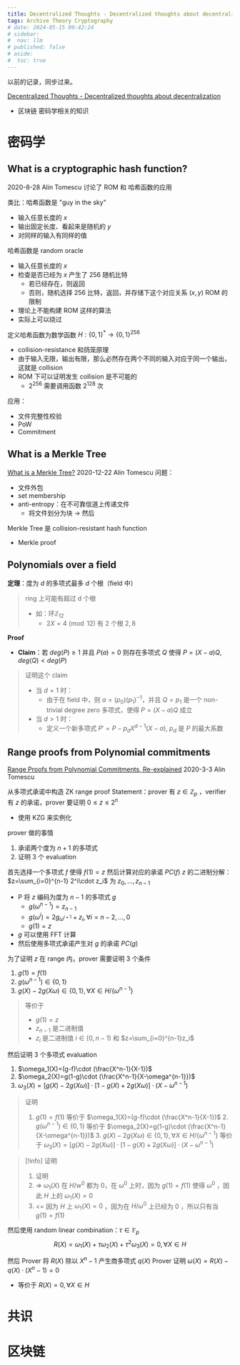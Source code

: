 ```yaml
---
title: Decentralized Thoughts - Decentralized thoughts about decentralization Note
tags: Archive Theory Cryptography
# date: 2024-05-15 09:42:24
# sidebar:
#  nav: llm
# published: false
# aside:
#  toc: true
---
```

以前的记录，同步过来。

[Decentralized Thoughts - Decentralized thoughts about decentralization](https://decentralizedthoughts.github.io/)
- 区块链 密码学相关的知识

# 密码学
## What is a cryptographic hash function?
2020-8-28 Alin Tomescu
讨论了 ROM 和 哈希函数的应用

类比：哈希函数是 "guy in the sky"
- 输入任意长度的 $x$
- 输出固定长度、看起来是随机的 $y$
- 对同样的输入有同样的值

哈希函数是 random oracle
- 输入任意长度的 $x$
- 检查是否已经为 $x$ 产生了 256 随机比特
	- 若已经存在，则返回
	- 否则，随机选择 256 比特，返回，并存储下这个对应关系 $(x,y)$ 
ROM 的限制
- 理论上不能构建 ROM 这样的算法
- 实际上可以绕过

定义哈希函数为数学函数 $H:\{0,1\}^*\rightarrow \{0,1\}^{256}$ 
- collision-resistance 和鸽笼原理
- 由于输入无限，输出有限，那么必然存在两个不同的输入对应于同一个输出，这就是 collision
- ROM 下可以证明发生 collision 是不可能的
	- $2^{256}$ 需要调用函数 $2^{128}$ 次

应用：
- 文件完整性校验
- PoW
- Commitment
## What is a Merkle Tree
[What is a Merkle Tree?](https://decentralizedthoughts.github.io/2020-12-22-what-is-a-merkle-tree/#fn:consideredtobe)
2020-12-22 Alin Tomescu
问题：
- 文件外包
- set membership
- anti-entropy：在不可靠信道上传递文件
	- 将文件划分为块 -> 然后

Merkle Tree 是 collision-resistant hash function
- Merkle proof
## Polynomials over a field
**定理**：度为 $d$ 的多项式最多 $d$ 个根（field 中）
> ring 上可能有超过 d 个根
> - 如：环$\mathbb{Z}_{12}$
> 	- $2X= 4\pmod{12}$ 有 2 个根 $2,8$ 

**Proof**
- **Claim**：若 $deg(P)\ge 1$ 并且 $P(a)=0$ 则存在多项式 $Q$ 使得 $P=(X-a)Q,deg(Q)<deg(P)$ 
> 证明这个 claim
> - 当 $d=1$ 时：
> 	- 由于在 field 中，则 $a=(p_0)(p_1)^{-1}$，并且 $Q=p_1$ 是一个 non-trivial degree zero 多项式，使得 $P=(X-a)Q$ 成立
> - 当 $d>1$ 时：
> 	- 定义一个新多项式 $P'=P-p_dX^{d-1}(X-a)$, $p_d$ 是 $P$ 的最大系数

## Range proofs from Polynomial commitments
[Range Proofs from Polynomial Commitments, Re-explained](https://decentralizedthoughts.github.io/2020-03-03-range-proofs-from-polynomial-commitments-reexplained/#fn:KZG10a)
2020-3-3 Alin Tomescu

从多项式承诺中构造 ZK range proof
Statement：prover 有 $z\in\mathbb{Z}_p$ ，verifier 有 $z$ 的承诺，prover 要证明 $0\le z\le 2^n$ 
- 使用 KZG 来实例化

prover 做的事情
1. 承诺两个度为 $n+1$ 的多项式
2. 证明 3 个 evaluation

首先选择一个多项式 $f$ 使得 $f(1)=z$ 然后计算对应的承诺 $PC(f)$
$z$ 的二进制分解：$z=\sum_{i=0}^{n-1} 2^i\cdot z_i$ 为 $z_0,\dots,z_{n-1}$ 
- P 将 $z$ 编码为度为 $n-1$ 的多项式 $g$ 
	- $g(\omega^{n-1})=z_{n-1}$ 
	- $g(\omega^{i})=2g_{\omega^{i+1}}+z_i,\forall i=n-2,\dots,0$ 
	 - $g(1)=z$ 
- $g$ 可以使用 FFT 计算
- 然后使用多项式承诺产生对 $g$ 的承诺 $PC(g)$

为了证明 $z$ 在 range 内，prover 需要证明 3 个条件
1. $g(1)=f(1)$
2. $g(\omega^{n-1})\in\{0,1\}$ 
3. $g(X)-2g(X\omega)\in \{0,1\},\forall X\in H / \{\omega^{n-1}\}$ 
> 等价于
> - $g(1)=z$
> - $z_{n-1}$ 是二进制值
> - $z_i$ 是二进制值 $i\in[0,n-1)$ 和 $z=\sum_{i=0}^{n-1}z_i$ 

然后证明 3 个多项式 evaluation
1. $\omega_1(X)=(g-f)\cdot (\frac{X^n-1}{X-1})$
2. $\omega_2(X)=g(1-g)\cdot (\frac{X^n-1}{X-\omega^{n-1}})$
3. $\omega_3(X)=[g(X)-2g(X\omega)]\cdot[1-g(X)+2g(X\omega)]\cdot (X-\omega^{n-1})$ 

> 证明
> 1. $g(1)=f(1)$ 等价于 $\omega_1(X)=(g-f)\cdot (\frac{X^n-1}{X-1})$
	2. $g(\omega^{n-1})\in\{0,1\}$ 等价于 $\omega_2(X)=g(1-g)\cdot (\frac{X^n-1}{X-\omega^{n-1}})$
	3. $g(X)-2g(X\omega)\in \{0,1\},\forall X\in H / \{\omega^{n-1}\}$ 等价于 $\omega_3(X)=[g(X)-2g(X\omega)]\cdot[1-g(X)+2g(X\omega)]\cdot (X-\omega^{n-1})$ 


> [!info] 证明
> 1. 证明
> 	1. => $\omega_1(X)$ 在 $H/w^0$ 都为 $0$，在 $\omega^0$ 上时，因为 $g(1)=f(1)$ 使得 $\omega^0$ ，因此 $H$ 上的 $\omega_1(X)=0$ 
> 	2. <= 因为 $H$ 上 $\omega_1(X)=0$ ，因为在 $H/\omega^0$ 上已经为 0 ，所以只有当 $g(1)=f(1)$

然后使用 random linear combination：$\tau\in\mathbb{F}_p$
$$
R(X)=\omega_1(X)+\tau\omega_2(X)+\tau^2\omega_3(X)=0,\forall X\in H
$$

然后 Prover 将 $R(X)$ 除以 $X^n-1$ 产生商多项式 $q(X)$
Prover 证明 $\omega(X)=R(X)-q(X)\cdot (X^n-1)=0$ 
- 等价于 $R(X)=0,\forall X\in H$ 

# 共识


# 区块链
